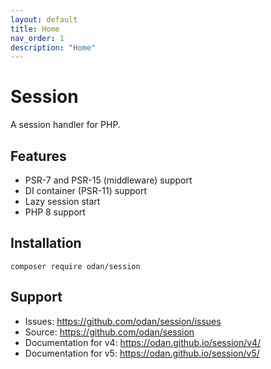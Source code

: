 ```yaml
---
layout: default
title: Home
nav_order: 1
description: "Home"
---
```


# Session

A session handler for PHP.

## Features

* PSR-7 and PSR-15 (middleware) support
* DI container (PSR-11) support 
* Lazy session start
* PHP 8 support

## Installation

```
composer require odan/session
```

## Support

* Issues: <https://github.com/odan/session/issues>
* Source: <https://github.com/odan/session>
* Documentation for v4: <https://odan.github.io/session/v4/>
* Documentation for v5: <https://odan.github.io/session/v5/>